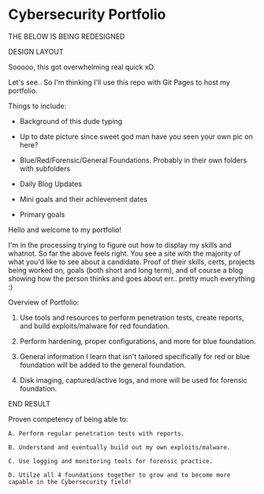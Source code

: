 # Cybersecurity Portfolio

THE BELOW IS BEING REDESIGNED

DESIGN LAYOUT


Sooooo, this got overwhelming real quick xD. 

Let's see.. So I'm thinking I'll use this repo with Git Pages to host my portfolio.

Things to include:

- Background of this dude typing

- Up to date picture since sweet god man have you seen your own pic on here?

- Blue/Red/Forensic/General Foundations. Probably in their own folders with subfolders

- Daily Blog Updates

- Mini goals and their achievement dates

- Primary goals



Hello and welcome to my portfolio!

I'm in the processing trying to figure out how to display my skills and whatnot.  So far the above feels right. You see a site with the majority of what you'd like to see about a candidate. Proof of their skills, certs, projects being worked on, goals (both short and long term), and of course a blog showing how the person thinks and goes about err.. pretty much everything :) 



Overview of Portfolio:

1. Use tools and resources to perform penetration tests, create reports, and build exploits/malware for red foundation.

2. Perform hardening, proper configurations, and more for blue foundation.

3. General information I learn that isn't tailored specifically for red or blue foundation will be added to the general foundation.

4. Disk imaging, captured/active logs, and more will be used for forensic foundation.

END RESULT

Proven competency of being able to:
    
    A. Perform regular penetration tests with reports.

    B. Understand and eventually build out my own exploits/malware.

    C. Use logging and monitoring tools for forensic practice.

    D. Utilze all 4 foundations together to grow and to become more capable in the Cybersecurity field!



